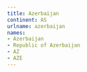 ```yaml
---
title: Azerbaijan
continent: AS
urlname: azerbaijan
names:
- Azerbaijan
- Republic of Azerbaijan
- AZ
- AZE
---
```


